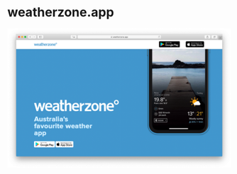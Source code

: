 # weatherzone.app
![weatherzonedotapp](https://github.com/chrissouthcott/weatherzone.app/blob/master/assets/github.png?raw=true)
